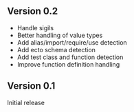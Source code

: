 ## Version 0.2

- Handle sigils
- Better handling of value types
- Add alias/import/require/use detection
- Add ecto schema detection
- Add test class and function detection
- Improve function definition handling

## Version 0.1

Initial release
